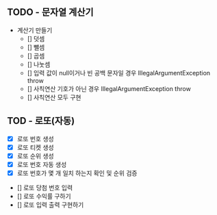 ## TODO - 문자열 계산기
- 계산기 만들기
  - [] 덧셈
  - [] 뺄셈
  - [] 곱셈
  - [] 나눗셈
  - [] 입력 값이 null이거나 빈 공백 문자일 경우 IllegalArgumentException throw
  - [] 사칙연산 기호가 아닌 경우 IllegalArgumentException throw
  - [] 사칙연산 모두 구현

## TOD - 로또(자동)
- [X] 로또 번호 생성
- [X] 로또 티켓 생성
- [X] 로또 순위 생성
- [X] 로또 번호 자동 생성
- [X] 로또 번호가 몇 개 일치 하는지 확인 및 순위 검증
- [] 로또 당첨 번호 입력
- [] 로또 수익률 구하기
- [] 로또 입력 출력 구현하기
